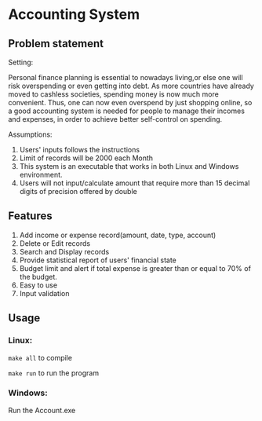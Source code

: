 # Accounting System
## Problem statement
Setting:

Personal finance planning is essential to nowadays living,or else one will risk overspending or even getting into debt. 
As more countries have already moved to cashless societies, spending money is now much more convenient.
Thus, one can now even overspend by just shopping online, so a good accounting system is needed for people
to manage their incomes and expenses, in order to achieve better self-control on spending.

Assumptions:

1.  Users' inputs follows the instructions
2.  Limit of records will be 2000 each Month
3.  This system is an executable that works in both Linux and Windows environment.
4.  Users will not input/calculate amount that require more than 15 decimal digits of precision offered by double

## Features
1.  Add income or expense record(amount, date, type, account)
2.  Delete or Edit records
3.  Search and Display records
4.  Provide statistical report of users' financial state
5.  Budget limit and alert if total expense is greater than or equal to 70% of the budget.
6.  Easy to use
7.  Input validation

## Usage

### Linux:

`make all` to compile

`make run` to run the program

### Windows:

Run the Account.exe


